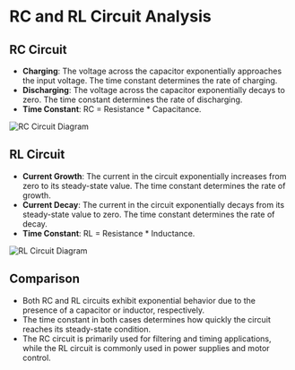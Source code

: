 # RC and RL Circuit Analysis

## RC Circuit

- **Charging**: The voltage across the capacitor exponentially approaches the input voltage. The time constant determines the rate of charging.
- **Discharging**: The voltage across the capacitor exponentially decays to zero. The time constant determines the rate of discharging.
- **Time Constant**: RC = Resistance * Capacitance.

![RC Circuit Diagram](Simulation-of-RC-RL-Circuit-Response/rc_circuit.png) <!-- Relative path to the image -->

## RL Circuit

- **Current Growth**: The current in the circuit exponentially increases from zero to its steady-state value. The time constant determines the rate of growth.
- **Current Decay**: The current in the circuit exponentially decays from its steady-state value to zero. The time constant determines the rate of decay.
- **Time Constant**: RL = Resistance * Inductance.

![RL Circuit Diagram](Simulation-of-RC-RL-Circuit-Response/rl_circuit.png) <!-- Relative path to the image -->

## Comparison

- Both RC and RL circuits exhibit exponential behavior due to the presence of a capacitor or inductor, respectively.
- The time constant in both cases determines how quickly the circuit reaches its steady-state condition.
- The RC circuit is primarily used for filtering and timing applications, while the RL circuit is commonly used in power supplies and motor control.

